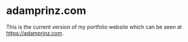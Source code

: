 # adamprinz.com

This is the current version of my portfolio website which can be seen at https://adamprinz.com.
